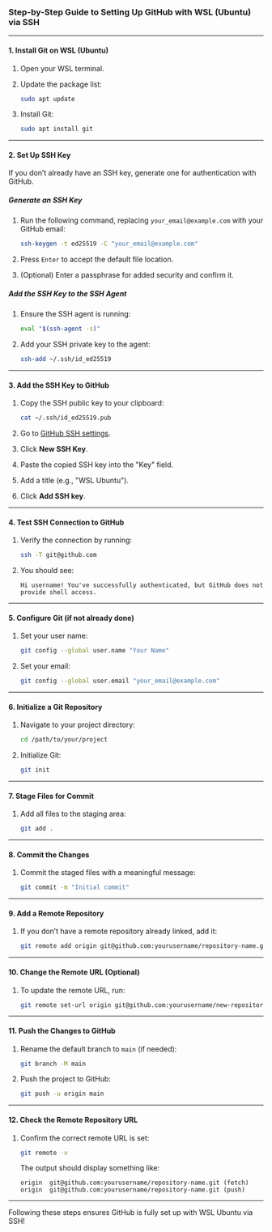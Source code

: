 ### Step-by-Step Guide to Setting Up GitHub with WSL (Ubuntu) via SSH

---

#### **1. Install Git on WSL (Ubuntu)**

1. Open your WSL terminal.
2. Update the package list:

   ```bash
   sudo apt update
   ```

3. Install Git:

   ```bash
   sudo apt install git
   ```

---

#### **2. Set Up SSH Key**

If you don’t already have an SSH key, generate one for authentication with GitHub.

##### **Generate an SSH Key**

1. Run the following command, replacing `your_email@example.com` with your GitHub email:

   ```bash
   ssh-keygen -t ed25519 -C "your_email@example.com"
   ```

2. Press `Enter` to accept the default file location.
3. (Optional) Enter a passphrase for added security and confirm it.

##### **Add the SSH Key to the SSH Agent**

1. Ensure the SSH agent is running:

   ```bash
   eval "$(ssh-agent -s)"
   ```

2. Add your SSH private key to the agent:

   ```bash
   ssh-add ~/.ssh/id_ed25519
   ```

---

#### **3. Add the SSH Key to GitHub**

1. Copy the SSH public key to your clipboard:

   ```bash
   cat ~/.ssh/id_ed25519.pub
   ```

2. Go to [GitHub SSH settings](https://github.com/settings/keys).
3. Click **New SSH Key**.
4. Paste the copied SSH key into the "Key" field.
5. Add a title (e.g., "WSL Ubuntu").
6. Click **Add SSH key**.

---

#### **4. Test SSH Connection to GitHub**

1. Verify the connection by running:

   ```bash
   ssh -T git@github.com
   ```

2. You should see:

   ```
   Hi username! You've successfully authenticated, but GitHub does not provide shell access.
   ```

---

#### **5. Configure Git (if not already done)**

1. Set your user name:

   ```bash
   git config --global user.name "Your Name"
   ```

2. Set your email:

   ```bash
   git config --global user.email "your_email@example.com"
   ```

---

#### **6. Initialize a Git Repository**

1. Navigate to your project directory:

   ```bash
   cd /path/to/your/project
   ```

2. Initialize Git:

   ```bash
   git init
   ```

---

#### **7. Stage Files for Commit**

1. Add all files to the staging area:

   ```bash
   git add .
   ```

---

#### **8. Commit the Changes**

1. Commit the staged files with a meaningful message:

   ```bash
   git commit -m "Initial commit"
   ```

---

#### **9. Add a Remote Repository**

1. If you don’t have a remote repository already linked, add it:

   ```bash
   git remote add origin git@github.com:yourusername/repository-name.git
   ```

---

#### **10. Change the Remote URL (Optional)**

1. To update the remote URL, run:

   ```bash
   git remote set-url origin git@github.com:yourusername/new-repository-name.git
   ```

---

#### **11. Push the Changes to GitHub**

1. Rename the default branch to `main` (if needed):

   ```bash
   git branch -M main
   ```

2. Push the project to GitHub:

   ```bash
   git push -u origin main
   ```

---

#### **12. Check the Remote Repository URL**

1. Confirm the correct remote URL is set:

   ```bash
   git remote -v
   ```

   The output should display something like:

   ```
   origin  git@github.com:yourusername/repository-name.git (fetch)
   origin  git@github.com:yourusername/repository-name.git (push)
   ```

---

Following these steps ensures GitHub is fully set up with WSL Ubuntu via SSH!
